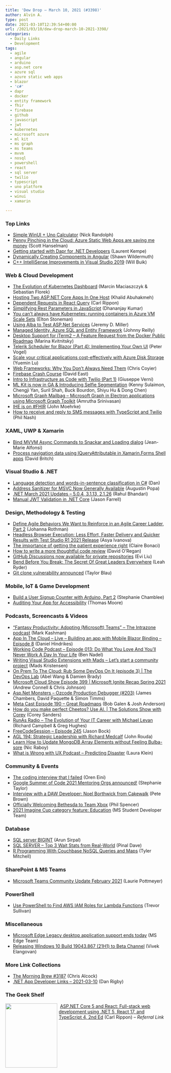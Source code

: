 ```yaml
---
title: 'Dew Drop – March 10, 2021 (#3398)'
author: Alvin A.
type: post
date: 2021-03-10T12:39:54+00:00
url: /2021/03/10/dew-drop-march-10-2021-3398/
categories:
  - Daily Links
  - Development
tags:
  - agile
  - angular
  - arduino
  - asp.net core
  - azure sql
  - azure static web apps
  - blazor
  - 'c#'
  - dapr
  - docker
  - entity framework
  - fhir
  - firebase
  - github
  - javascript
  - jwt
  - kubernetes
  - microsoft azure
  - ml kit
  - ms graph
  - ms teams
  - mvvm
  - nosql
  - powershell
  - react
  - sql server
  - twilio
  - typescript
  - uno platform
  - visual studio
  - winui
  - xamarin

---
```

### <a name="top"></a>Top Links

  * <a href="http://feedproxy.google.com/~r/NicksNetTravels/~3/tqV__ub_krk/" target="_blank" rel="noopener">Simple WinUI + Uno Calculator</a> (Nick Randolph)
  * <a href="http://feeds.hanselman.com/~/646135804/0/scotthanselman~Penny-Pinching-in-the-Cloud-Azure-Static-Web-Apps-are-saving-me-money" target="_blank" rel="noopener">Penny Pinching in the Cloud: Azure Static Web Apps are saving me money</a> (Scott Hanselman)
  * <a href="http://feedproxy.google.com/~r/laurentkempe/~3/AcAydzWzIcI/" target="_blank" rel="noopener">Getting started with Dapr for .NET Developers</a> (Laurent Kempe)
  * <a href="http://wildermuth.com/2021/03/09/Dynamically-Creating-Components-in-Angular" target="_blank" rel="noopener">Dynamically Creating Components in Angular</a> (Shawn Wildermuth)
  * <a href="https://devblogs.microsoft.com/cppblog/intellisense-improvements-in-visual-studio-2019/?WT.mc_id=DOP-MVP-4025064" target="_blank" rel="noopener">C++ IntelliSense Improvements in Visual Studio 2019</a> (Will Buik)



### <a name="web"></a>Web & Cloud Development

  * <a href="https://kubernetes.io/blog/2021/03/09/the-evolution-of-kubernetes-dashboard/" target="_blank" rel="noopener">The Evolution of Kubernetes Dashboard</a> (Marcin Maciaszczyk & Sebastian Florek)
  * <a href="https://khalidabuhakmeh.com/hosting-two-aspnet-core-apps-in-one-host" target="_blank" rel="noopener">Hosting Two ASP.NET Core Apps In One Host</a> (Khalid Abuhakmeh)
  * <a href="https://www.carlrippon.com/dependent-requests-in-react-query/" target="_blank" rel="noopener">Dependent Requests in React Query</a> (Carl Rippon)
  * <a href="https://www.telerik.com/blogs/simplifying-rest-parameters-javascript" target="_blank" rel="noopener">Simplifying Rest Parameters in JavaScript</a> (Dhananjay Kumar)
  * <a href="https://blog.sixeyed.com/you-cant-always-have-kubernetes-running-containers-in-azure-vm-scale-sets/" target="_blank" rel="noopener">You can&#8217;t always have Kubernetes: running containers in Azure VM Scale Sets</a> (Elton Stoneman)
  * <a href="https://jeremydmiller.com/2021/03/09/using-alba-to-test-asp-net-services/" target="_blank" rel="noopener">Using Alba to Test ASP.Net Services</a> (Jeremy D. Miller)
  * <a href="http://blog.johnnyreilly.com/2021/03/managed-identity-azure-sql-and-entity.html" target="_blank" rel="noopener">Managed Identity, Azure SQL and Entity Framework</a> (Johnny Reilly)
  * <a href="https://www.docker.com/blog/desktop-support-for-iterm2-a-feature-request-from-the-docker-public-roadmap/" target="_blank" rel="noopener">Desktop Support for iTerm2 – A Feature Request from the Docker Public Roadmap</a> (Marina Kvitnitsky)
  * <a href="https://www.telerik.com/blogs/telerik-scheduler-blazor-part-4-implementing-your-own-ui" target="_blank" rel="noopener">Telerik Scheduler for Blazor (Part 4): Implementing Your Own UI</a> (Peter Vogel)
  * <a href="https://azure.microsoft.com/blog/scale-your-critical-applications-cost-effectively-with-azure-disk-storage/?WT.mc_id=DOP-MVP-4025064" target="_blank" rel="noopener">Scale your critical applications cost-effectively with Azure Disk Storage</a> (Yuemin Lu)
  * <a href="https://thenewstack.io/case-against-web-frameworks/" target="_blank" rel="noopener">Web Frameworks: Why You Don’t Always Need Them</a> (Chris Coyier)
  * <a href="https://css-tricks.com/firebase-crash-course/" target="_blank" rel="noopener">Firebase Crash Course</a> (David East)
  * <a href="https://www.twilio.com/blog/intro-to-infrastructure-as-code-with-twilio-part-1" target="_blank" rel="noopener">Intro to Infrastructure as Code with Twilio (Part 1)</a> (Giuseppe Verni)
  * <a href="http://feedproxy.google.com/~r/GDBcode/~3/Jhh14V7S4v8/ml-kit-is-now-in-ga-introducing-selfie.html" target="_blank" rel="noopener">ML Kit is now in GA & Introducing Selfie Segmentation</a> (Kenny Sulaimon, Chengji Yan, Suril Shah, Buck Bourdon, Shiyu Hu & Dong Chen)
  * <a href="https://developer.microsoft.com/en-us/graph/blogs/microsoft-graph-mailbag-microsoft-graph-in-electron-applications-using-microsoft-graph-toolkit/?WT.mc_id=DOP-MVP-4025064" target="_blank" rel="noopener">Microsoft Graph Mailbag – Microsoft Graph in Electron applications using Microsoft Graph Toolkit</a> (Amrutha Srinivasan)
  * <a href="http://feedproxy.google.com/~r/HealthcareSecurity/privacy/~3/DEbqutZwFi8/ihe-is-on-fhir.html" target="_blank" rel="noopener">IHE is on #FHIR</a> (John Moehrke)
  * <a href="https://www.twilio.com/blog/receive-reply-sms-messages-typescript-twilio" target="_blank" rel="noopener">How to receive and reply to SMS messages with TypeScript and Twilio</a> (Phil Nash)



### <a name="silverlight"></a>XAML, UWP & Xamarin

  * <a href="https://www.sharpnado.com/mvvm-async-commands-with-snackar/" target="_blank" rel="noopener">Bind MVVM Async Commands to Snackar and Loading dialog</a> (Jean-Marie Alfonsi)
  * <a href="http://www.davidbritch.com/2021/03/process-navigation-data-using.html" target="_blank" rel="noopener">Process navigation data using IQueryAttributable in Xamarin.Forms Shell apps</a> (David Britch)



### <a name="dotnet"></a>Visual Studio & .NET

  * <a href="http://www.productiverage.com/language-detection-and-wordsinsentence-classification-in-c-sharp" target="_blank" rel="noopener">Language detection and words-in-sentence classification in C#</a> (Dan)
  * <a href="https://devblogs.microsoft.com/cppblog/address-sanitizer-for-msvc-now-generally-available/?WT.mc_id=DOP-MVP-4025064" target="_blank" rel="noopener">Address Sanitizer for MSVC Now Generally Available</a> (Augustin Popa)
  * <a href="https://devblogs.microsoft.com/dotnet/net-march-2021/?WT.mc_id=DOP-MVP-4025064" target="_blank" rel="noopener">.NET March 2021 Updates – 5.0.4, 3.1.13, 2.1.26</a> (Rahul Bhandari)
  * <a href="https://jfarrell.net/2021/03/09/manual-jwt-validation-in-net-core/" target="_blank" rel="noopener">Manual JWT Validation in .NET Core</a> (Jason Farrell)



### <a name="design"></a>Design, Methodology & Testing

  * <a href="http://feedproxy.google.com/~r/ManagingProductDevelopment/~3/AFkvVsfcqtI/" target="_blank" rel="noopener">Define Agile Behaviors We Want to Reinforce in an Agile Career Ladder, Part 2</a> (Johanna Rothman)
  * <a href="https://feeds.telerik.com/link/10828/14342294/headless-browser-execution-less-effort-faster-delivery-and-quicker-results-with-test-studio-r1-2021-release" target="_blank" rel="noopener">Headless Browser Execution: Less Effort, Faster Delivery and Quicker Results with Test Studio R1 2021 Release</a> (Asya Ivanova)
  * <a href="https://techcommunity.microsoft.com/t5/healthcare-and-life-sciences/the-importance-of-getting-the-patient-experience-right/ba-p/2196221?WT.mc_id=DOP-MVP-4025064" target="_blank" rel="noopener">The importance of getting the patient experience right</a> (Claire Bonaci)
  * <a href="https://about.gitlab.com/blog/2021/03/09/tips-for-better-code-review/" target="_blank" rel="noopener">How to write a more thoughtful code review</a> (David O’Regan)
  * <a href="https://github.blog/2021-03-09-github-discussions-now-available-for-private-repositories/" target="_blank" rel="noopener">GitHub Discussions now available for private repositories</a> (Evi Liu)
  * <a href="https://blog.trello.com/flexibility-secret-of-great-leaders-everywhere" target="_blank" rel="noopener">Bend Before You Break: The Secret Of Great Leaders Everywhere</a> (Leah Ryder)
  * <a href="https://github.blog/2021-03-09-git-clone-vulnerability-announced/" target="_blank" rel="noopener">Git clone vulnerability announced</a> (Taylor Blau)



### <a name="mobile"></a>Mobile, IoT & Game Development

  * <a href="https://auth0.com/blog/build-user-signup-counter-with-arduino-part2/" target="_blank" rel="noopener">Build a User Signup Counter with Arduino, Part 2</a> (Stephanie Chamblee)
  * <a href="https://www.bignerdranch.com/blog/auditing-your-app-for-accessibility/" target="_blank" rel="noopener">Auditing Your App for Accessibility</a> (Thomas Moore)



### <a name="podcasts"></a>Podcasts, Screencasts & Videos

  * <a href="https://techcommunity.microsoft.com/t5/microsoft-sharepoint-blog/fantasy-productivity-adopting-microsoft-teams-the-intrazone/ba-p/2194732?WT.mc_id=DOP-MVP-4025064" target="_blank" rel="noopener">“Fantasy Productivity: Adopting (Microsoft) Teams” – The Intrazone podcast</a> (Mark Kashman)
  * <a href="https://danielhindrikes.se/index.php/2021/03/09/app-in-the-cloud-live-building-an-app-with-mobile-blazor-binding-episode-8/" target="_blank" rel="noopener">App In The Cloud – Live – Building an app with Mobile Blazor Binding – Episode 8</a> (Daniel Hindrikes)
  * <a href="https://www.bennadel.com/blog/4003-working-code-podcast-episode-013-do-what-you-love-and-youll-never-work-a-day-in-your-life.htm" target="_blank" rel="noopener">Working Code Podcast &#8211; Episode 013: Do What You Love And You&#8217;ll Never Work A Day In Your Life</a> (Ben Nadel)
  * <a href="http://www.youtube.com/watch?v=TKoQ2dD1alo" target="_blank" rel="noopener">Writing Visual Studio Extensions with Mads &#8211; Let&#8217;s start a community project</a> (Mads Kristensen)
  * <a href="https://channel9.msdn.com/Shows/DevOps-Lab/On-Prem-To-The-Cloud-Rub-Some-DevOps-On-It-episode-3?WT.mc_id=DOP-MVP-4025064" target="_blank" rel="noopener">On Prem To The Cloud: Rub Some DevOps On It (episode 3) | The DevOps Lab</a> (Abel Wang & Damien Brady)
  * <a href="http://feeds.microsoftcloudshow.com/~r/microsoftcloudshowepisodes/~3/bqhSt8XCxD8/" target="_blank" rel="noopener">Microsoft Cloud Show Episode 399 | Microsoft Ignite Recap Spring 2021</a> (Andrew Connell & Chris Johnson)
  * <a href="http://www.youtube.com/watch?v=FtNl2oVu8jc" target="_blank" rel="noopener">Asp.Net Monsters &#8211; Ozcode Production Debugger (#203)</a> (James Chambers, David Paquette & Simon Timms)
  * <a href="https://www.meta-cast.com/episode/episode-190-great-roadmaps" target="_blank" rel="noopener">Meta Cast Episode 190 &#8211; Great Roadmaps</a> (Bob Galen & Josh Anderson)
  * <a href="https://channel9.msdn.com/Shows/The-Solutions-Show-With-Corey/How-do-you-make-perfect-Cheetos-Use-AI?WT.mc_id=DOP-MVP-4025064" target="_blank" rel="noopener">How do you make perfect Cheetos? Use AI. | The Solutions Show with Corey</a> (Corey Sanders)
  * <a href="http://feedproxy.google.com/~r/RunaAsRadioWma/~3/MYSLM0VIXj4/default.aspx" target="_blank" rel="noopener">RunAs Radio &#8211; The Evolution of Your IT Career with Michael Levan</a> (Richard Campbell & Greg Hughes)
  * <a href="http://www.youtube.com/watch?v=4Ucna7-tKKE" target="_blank" rel="noopener">FreeCodeSession &#8211; Episode 245</a> (Jason Bock)
  * <a href="https://www.ageekleader.com/agl-194-strategic-leadership-with-richard-medcalf/" target="_blank" rel="noopener">AGL 194: Strategic Leadership with Richard Medcalf</a> (John Rouda)
  * <a href="http://www.youtube.com/watch?v=XRXjJRJ03_A" target="_blank" rel="noopener">Learn How to Update MongoDB Array Elements without Feeling Bulba-sore</a> (Nic Raboy)
  * <a href="https://www.usersknow.com/podcast/2021/3/9/predicting-disaster" target="_blank" rel="noopener">What is Wrong with UX Podcast &#8211; Predicting Disaster</a> (Laura Klein)



### <a name="events"></a>Community & Events

  * <a href="http://feedproxy.google.com/~r/AyendeRahien/~3/dcfO4MZUj_U/the-coding-interview-that-i-failed" target="_blank" rel="noopener">The coding interview that I failed</a> (Oren Eini)
  * <a href="http://feedproxy.google.com/~r/GoogleOpenSourceBlog/~3/kZG3FJudP1c/google-summer-of-code-2021-mentoring-orgs-announced.html" target="_blank" rel="noopener">Google Summer of Code 2021 Mentoring Orgs announced!</a> (Stephanie Taylor)
  * <a href="https://devblogs.microsoft.com/windows-music-dev/interview-with-a-daw-developer-noel-borthwick-from-cakewalk/?WT.mc_id=DOP-MVP-4025064" target="_blank" rel="noopener">Interview with a DAW Developer: Noel Borthwick from Cakewalk</a> (Pete Brown)
  * <a href="https://news.xbox.com/en-us/2021/03/09/officially-welcoming-bethesda-to-the-xbox-family/" target="_blank" rel="noopener">Officially Welcoming Bethesda to Team Xbox</a> (Phil Spencer)
  * <a href="https://techcommunity.microsoft.com/t5/student-developer-blog/2021-imagine-cup-category-feature-education/ba-p/2194622?WT.mc_id=DOP-MVP-4025064" target="_blank" rel="noopener">2021 Imagine Cup category feature: Education</a> (MS Student Developer Team)



### <a name="sql"></a>Database

  * <a href="https://blobeater.blog/2021/03/09/sql-server-bigint/" target="_blank" rel="noopener">SQL server BIGINT</a> (Arun Sirpal)
  * <a href="https://blog.sqlauthority.com/2021/03/10/sql-server-top-3-wait-stats-from-real-world/?utm_source=rss&utm_medium=rss&utm_campaign=sql-server-top-3-wait-stats-from-real-world" target="_blank" rel="noopener">SQL SERVER – Top 3 Wait Stats from Real-World</a> (Pinal Dave)
  * <a href="https://blog.couchbase.com/couchbase-r-programming-with-query-maps-leaflet/" target="_blank" rel="noopener">R Programming With Couchbase NoSQL Queries and Maps</a> (Tyler Mitchell)



### <a name="sp"></a>SharePoint & MS Teams

  * <a href="https://techcommunity.microsoft.com/t5/microsoft-teams-community-blog/microsoft-teams-community-update-february-2021/ba-p/2197171?WT.mc_id=DOP-MVP-4025064" target="_blank" rel="noopener">Microsoft Teams Community Update February 2021</a> (Laurie Pottmeyer)



### <a name="ps"></a>PowerShell

  * <a href="https://trevorsullivan.net/2021/03/09/use-powershell-to-find-aws-iam-roles-for-lambda-functions/" target="_blank" rel="noopener">Use PowerShell to Find AWS IAM Roles for Lambda Functions</a> (Trevor Sullivan)



### <a name="misc"></a>Miscellaneous

  * <a href="https://blogs.windows.com/msedgedev/2021/03/09/microsoft-edge-legacy-end-of-support/?WT.mc_id=WD-MVP-4025064" target="_blank" rel="noopener">Microsoft Edge Legacy desktop application support ends today</a> (MS Edge Team)
  * <a href="https://blogs.windows.com/blog/2021/03/09/releasing-windows-10-build-19043-867-21h1-to-beta-channel/?WT.mc_id=WD-MVP-4025064" target="_blank" rel="noopener">Releasing Windows 10 Build 19043.867 (21H1) to Beta Channel</a> (Vivek Elangovan)



### <a name="links"></a>More Link Collections

  * <a href="http://feedproxy.google.com/~r/ReflectivePerspective/~3/rD4nCQnRYmQ/" target="_blank" rel="noopener">The Morning Brew #3187</a> (Chris Alcock)
  * <a href="https://links.danrigby.com/2021/03/app-developer-links-2021-03-10/" target="_blank" rel="noopener">.NET App Developer Links &#8211; 2021-03-10</a> (Dan Rigby)



### <a name="shelf"></a>The Geek Shelf

<a href="https://www.amazon.com/ASP-NET-Core-React-Full-stack-development/dp/180020616X/?tag=amavin-20" target="_blank" rel="noopener"><img loading="lazy" decoding="async" width="162" height="200" align="left" style="margin: 0px 5px 0px 0px; border: 0px currentcolor; border-image: none; float: left; display: inline; background-image: none;" src="https://m.media-amazon.com/images/I/61lmHxctAfL._AC_UL320_.jpg" border="0" /></a>&nbsp;<a href="https://www.amazon.com/ASP-NET-Core-React-Full-stack-development/dp/180020616X/?tag=amavin-20" target="_blank" rel="noopener">ASP.NET Core 5 and React: Full-stack web development using .NET 5, React 17, and TypeScript 4, 2nd Ed</a> (Carl Rippon) _&#8211; Referral Link_